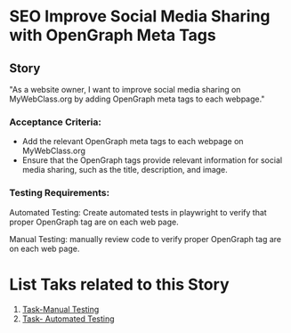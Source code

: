 #  SEO Improve Social Media Sharing with OpenGraph Meta Tags
## Story
"As a website owner, I want to improve social media sharing on MyWebClass.org by adding OpenGraph meta tags to each webpage."

### Acceptance Criteria:
- Add the relevant OpenGraph meta tags to each webpage on MyWebClass.org
- Ensure that the OpenGraph tags provide relevant information for social media sharing, such as the title, description, and image.

### Testing Requirements:

Automated Testing: Create automated tests in playwright to verify that proper OpenGraph tag are on each web page.

Manual Testing: manually review code to verify proper OpenGraph tag are on each web page.

# List Taks related to this Story
1. [Task-Manual Testing](documentation/templates/theme/initiatives/epics/stories/tasks/cookieManualTestTask.md)
2. [Task- Automated Testing](documentation/templates/theme/initiatives/epics/stories/tasks/cookieAutomatedTestTask.md)